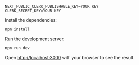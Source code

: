 
```
NEXT_PUBLIC_CLERK_PUBLISHABLE_KEY=YOUR KEY
CLERK_SECRET_KEY=YOUR KEY
```


Install the dependencies:

```bash
npm install
```

Run the development server:

```bash
npm run dev
```

Open [http://localhost:3000](http://localhost:3000) with your browser to see the result.

